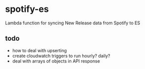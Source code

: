 # spotify-es
Lambda function for syncing New Release data from Spotify to ES

## todo
* how to deal with upserting
* create cloudwatch triggers to run hourly? daily?
* deal with arrays of objects in API response
